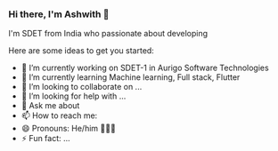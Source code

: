 ### Hi there, I'm Ashwith 👋


I'm SDET from India who passionate about developing 

Here are some ideas to get you started:

- 🔭 I’m currently working on SDET-1 in Aurigo Software Technologies 
- 🌱 I’m currently learning Machine learning, Full stack, Flutter
- 👯 I’m looking to collaborate on ...
- 🤔 I’m looking for help with ...
- 💬 Ask me about 
- 📫 How to reach me: 
- 😄 Pronouns:  He/him 👨🏽‍💻
- ⚡ Fun fact: ...

